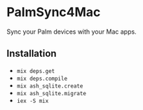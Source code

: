 # PalmSync4Mac

Sync your Palm devices with your Mac apps.

## Installation

- `mix deps.get`
- `mix deps.compile`
- `mix ash_sqlite.create`
- `mix ash_sqlite.migrate`
- `iex -S mix`
